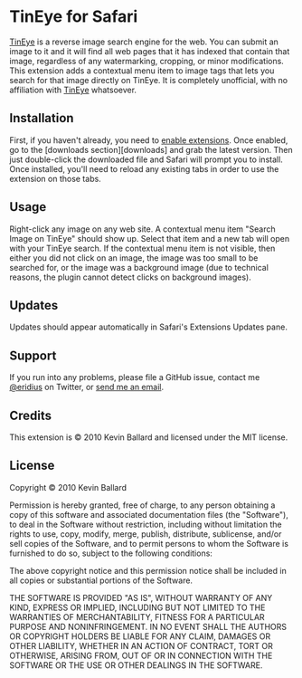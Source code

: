 TinEye for Safari
=================

[TinEye][tineye] is a reverse image search engine for the web. You can submit an image to it and it will find all web pages that it has indexed that contain that image, regardless of any watermarking, cropping, or minor modifications. This extension adds a contextual menu item to image tags that lets you search for that image directly on TinEye. It is completely unofficial, with no affiliation with [TinEye][tineye] whatsoever.

Installation
------------
First, if you haven't already, you need to [enable extensions][enable]. Once enabled, go to the [downloads section][downloads] and grab the latest version. Then just double-click the downloaded file and Safari will prompt you to install. Once installed, you'll need to reload any existing tabs in order to use the extension on those tabs.

Usage
-----
Right-click any image on any web site. A contextual menu item "Search Image on TinEye" should show up. Select that item and a new tab will open with your TinEye search. If the contextual menu item is not visible, then either you did not click on an image, the image was too small to be searched for, or the image was a background image (due to technical reasons, the plugin cannot detect clicks on background images).

Updates
-------
Updates should appear automatically in Safari's Extensions Updates pane.

Support
-------
If you run into any problems, please file a GitHub issue, contact me [@eridius][twitter] on Twitter, or [send me an email][email].

Credits
-------
This extension is © 2010 Kevin Ballard and licensed under the MIT license.

License
-------
Copyright © 2010 Kevin Ballard

Permission is hereby granted, free of charge, to any person
obtaining a copy of this software and associated documentation
files (the "Software"), to deal in the Software without
restriction, including without limitation the rights to use,
copy, modify, merge, publish, distribute, sublicense, and/or sell
copies of the Software, and to permit persons to whom the
Software is furnished to do so, subject to the following
conditions:

The above copyright notice and this permission notice shall be
included in all copies or substantial portions of the Software.

THE SOFTWARE IS PROVIDED "AS IS", WITHOUT WARRANTY OF ANY KIND,
EXPRESS OR IMPLIED, INCLUDING BUT NOT LIMITED TO THE WARRANTIES
OF MERCHANTABILITY, FITNESS FOR A PARTICULAR PURPOSE AND
NONINFRINGEMENT. IN NO EVENT SHALL THE AUTHORS OR COPYRIGHT
HOLDERS BE LIABLE FOR ANY CLAIM, DAMAGES OR OTHER LIABILITY,
WHETHER IN AN ACTION OF CONTRACT, TORT OR OTHERWISE, ARISING
FROM, OUT OF OR IN CONNECTION WITH THE SOFTWARE OR THE USE OR
OTHER DEALINGS IN THE SOFTWARE.

[tineye]: http://www.tineye.com
[enable]: http://safariextensions.tumblr.com/post/680219521/post-how-to-enable-extensions-06-09-10
[twitter]: http://www.twitter.com/eridius
[email]: mailto:kevin@sb.org